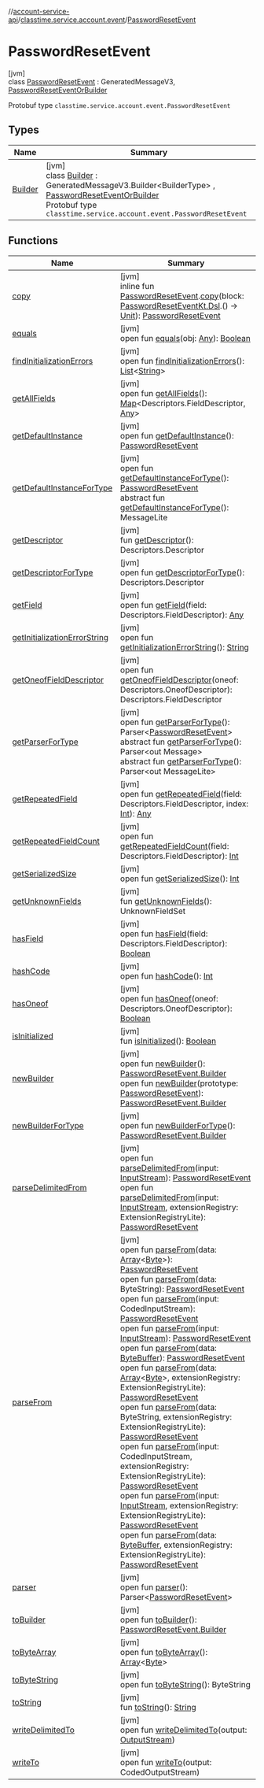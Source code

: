 //[account-service-api](../../../index.md)/[classtime.service.account.event](../index.md)/[PasswordResetEvent](index.md)

# PasswordResetEvent

[jvm]\
class [PasswordResetEvent](index.md) : GeneratedMessageV3, [PasswordResetEventOrBuilder](../-password-reset-event-or-builder/index.md)

Protobuf type `classtime.service.account.event.PasswordResetEvent`

## Types

| Name | Summary |
|---|---|
| [Builder](-builder/index.md) | [jvm]<br>class [Builder](-builder/index.md) : GeneratedMessageV3.Builder&lt;BuilderType&gt; , [PasswordResetEventOrBuilder](../-password-reset-event-or-builder/index.md)<br>Protobuf type `classtime.service.account.event.PasswordResetEvent` |

## Functions

| Name | Summary |
|---|---|
| [copy](../copy.md) | [jvm]<br>inline fun [PasswordResetEvent](index.md).[copy](../copy.md)(block: [PasswordResetEventKt.Dsl](../-password-reset-event-kt/-dsl/index.md).() -&gt; [Unit](https://kotlinlang.org/api/latest/jvm/stdlib/kotlin/-unit/index.html)): [PasswordResetEvent](index.md) |
| [equals](equals.md) | [jvm]<br>open fun [equals](equals.md)(obj: [Any](https://kotlinlang.org/api/latest/jvm/stdlib/kotlin/-any/index.html)): [Boolean](https://kotlinlang.org/api/latest/jvm/stdlib/kotlin/-boolean/index.html) |
| [findInitializationErrors](index.md#-812419917%2FFunctions%2F1931141392) | [jvm]<br>open fun [findInitializationErrors](index.md#-812419917%2FFunctions%2F1931141392)(): [List](https://docs.oracle.com/javase/8/docs/api/java/util/List.html)&lt;[String](https://docs.oracle.com/javase/8/docs/api/java/lang/String.html)&gt; |
| [getAllFields](index.md#-881691077%2FFunctions%2F1931141392) | [jvm]<br>open fun [getAllFields](index.md#-881691077%2FFunctions%2F1931141392)(): [Map](https://docs.oracle.com/javase/8/docs/api/java/util/Map.html)&lt;Descriptors.FieldDescriptor, [Any](https://kotlinlang.org/api/latest/jvm/stdlib/kotlin/-any/index.html)&gt; |
| [getDefaultInstance](get-default-instance.md) | [jvm]<br>open fun [getDefaultInstance](get-default-instance.md)(): [PasswordResetEvent](index.md) |
| [getDefaultInstanceForType](get-default-instance-for-type.md) | [jvm]<br>open fun [getDefaultInstanceForType](get-default-instance-for-type.md)(): [PasswordResetEvent](index.md)<br>abstract fun [getDefaultInstanceForType](-builder/index.md#-889905270%2FFunctions%2F1931141392)(): MessageLite |
| [getDescriptor](get-descriptor.md) | [jvm]<br>fun [getDescriptor](get-descriptor.md)(): Descriptors.Descriptor |
| [getDescriptorForType](index.md#-339032575%2FFunctions%2F1931141392) | [jvm]<br>open fun [getDescriptorForType](index.md#-339032575%2FFunctions%2F1931141392)(): Descriptors.Descriptor |
| [getField](index.md#-1468392733%2FFunctions%2F1931141392) | [jvm]<br>open fun [getField](index.md#-1468392733%2FFunctions%2F1931141392)(field: Descriptors.FieldDescriptor): [Any](https://kotlinlang.org/api/latest/jvm/stdlib/kotlin/-any/index.html) |
| [getInitializationErrorString](index.md#150260564%2FFunctions%2F1931141392) | [jvm]<br>open fun [getInitializationErrorString](index.md#150260564%2FFunctions%2F1931141392)(): [String](https://docs.oracle.com/javase/8/docs/api/java/lang/String.html) |
| [getOneofFieldDescriptor](index.md#278248706%2FFunctions%2F1931141392) | [jvm]<br>open fun [getOneofFieldDescriptor](index.md#278248706%2FFunctions%2F1931141392)(oneof: Descriptors.OneofDescriptor): Descriptors.FieldDescriptor |
| [getParserForType](get-parser-for-type.md) | [jvm]<br>open fun [getParserForType](get-parser-for-type.md)(): Parser&lt;[PasswordResetEvent](index.md)&gt;<br>abstract fun [getParserForType](index.md#778616491%2FFunctions%2F1931141392)(): Parser&lt;out Message&gt;<br>abstract fun [getParserForType](index.md#-723557255%2FFunctions%2F1931141392)(): Parser&lt;out MessageLite&gt; |
| [getRepeatedField](index.md#-574192867%2FFunctions%2F1931141392) | [jvm]<br>open fun [getRepeatedField](index.md#-574192867%2FFunctions%2F1931141392)(field: Descriptors.FieldDescriptor, index: [Int](https://kotlinlang.org/api/latest/jvm/stdlib/kotlin/-int/index.html)): [Any](https://kotlinlang.org/api/latest/jvm/stdlib/kotlin/-any/index.html) |
| [getRepeatedFieldCount](index.md#1483673896%2FFunctions%2F1931141392) | [jvm]<br>open fun [getRepeatedFieldCount](index.md#1483673896%2FFunctions%2F1931141392)(field: Descriptors.FieldDescriptor): [Int](https://kotlinlang.org/api/latest/jvm/stdlib/kotlin/-int/index.html) |
| [getSerializedSize](get-serialized-size.md) | [jvm]<br>open fun [getSerializedSize](get-serialized-size.md)(): [Int](https://kotlinlang.org/api/latest/jvm/stdlib/kotlin/-int/index.html) |
| [getUnknownFields](get-unknown-fields.md) | [jvm]<br>fun [getUnknownFields](get-unknown-fields.md)(): UnknownFieldSet |
| [hasField](index.md#1355327007%2FFunctions%2F1931141392) | [jvm]<br>open fun [hasField](index.md#1355327007%2FFunctions%2F1931141392)(field: Descriptors.FieldDescriptor): [Boolean](https://kotlinlang.org/api/latest/jvm/stdlib/kotlin/-boolean/index.html) |
| [hashCode](hash-code.md) | [jvm]<br>open fun [hashCode](hash-code.md)(): [Int](https://kotlinlang.org/api/latest/jvm/stdlib/kotlin/-int/index.html) |
| [hasOneof](index.md#-52289665%2FFunctions%2F1931141392) | [jvm]<br>open fun [hasOneof](index.md#-52289665%2FFunctions%2F1931141392)(oneof: Descriptors.OneofDescriptor): [Boolean](https://kotlinlang.org/api/latest/jvm/stdlib/kotlin/-boolean/index.html) |
| [isInitialized](is-initialized.md) | [jvm]<br>fun [isInitialized](is-initialized.md)(): [Boolean](https://kotlinlang.org/api/latest/jvm/stdlib/kotlin/-boolean/index.html) |
| [newBuilder](new-builder.md) | [jvm]<br>open fun [newBuilder](new-builder.md)(): [PasswordResetEvent.Builder](-builder/index.md)<br>open fun [newBuilder](new-builder.md)(prototype: [PasswordResetEvent](index.md)): [PasswordResetEvent.Builder](-builder/index.md) |
| [newBuilderForType](new-builder-for-type.md) | [jvm]<br>open fun [newBuilderForType](new-builder-for-type.md)(): [PasswordResetEvent.Builder](-builder/index.md) |
| [parseDelimitedFrom](parse-delimited-from.md) | [jvm]<br>open fun [parseDelimitedFrom](parse-delimited-from.md)(input: [InputStream](https://docs.oracle.com/javase/8/docs/api/java/io/InputStream.html)): [PasswordResetEvent](index.md)<br>open fun [parseDelimitedFrom](parse-delimited-from.md)(input: [InputStream](https://docs.oracle.com/javase/8/docs/api/java/io/InputStream.html), extensionRegistry: ExtensionRegistryLite): [PasswordResetEvent](index.md) |
| [parseFrom](parse-from.md) | [jvm]<br>open fun [parseFrom](parse-from.md)(data: [Array](https://kotlinlang.org/api/latest/jvm/stdlib/kotlin/-array/index.html)&lt;[Byte](https://kotlinlang.org/api/latest/jvm/stdlib/kotlin/-byte/index.html)&gt;): [PasswordResetEvent](index.md)<br>open fun [parseFrom](parse-from.md)(data: ByteString): [PasswordResetEvent](index.md)<br>open fun [parseFrom](parse-from.md)(input: CodedInputStream): [PasswordResetEvent](index.md)<br>open fun [parseFrom](parse-from.md)(input: [InputStream](https://docs.oracle.com/javase/8/docs/api/java/io/InputStream.html)): [PasswordResetEvent](index.md)<br>open fun [parseFrom](parse-from.md)(data: [ByteBuffer](https://docs.oracle.com/javase/8/docs/api/java/nio/ByteBuffer.html)): [PasswordResetEvent](index.md)<br>open fun [parseFrom](parse-from.md)(data: [Array](https://kotlinlang.org/api/latest/jvm/stdlib/kotlin/-array/index.html)&lt;[Byte](https://kotlinlang.org/api/latest/jvm/stdlib/kotlin/-byte/index.html)&gt;, extensionRegistry: ExtensionRegistryLite): [PasswordResetEvent](index.md)<br>open fun [parseFrom](parse-from.md)(data: ByteString, extensionRegistry: ExtensionRegistryLite): [PasswordResetEvent](index.md)<br>open fun [parseFrom](parse-from.md)(input: CodedInputStream, extensionRegistry: ExtensionRegistryLite): [PasswordResetEvent](index.md)<br>open fun [parseFrom](parse-from.md)(input: [InputStream](https://docs.oracle.com/javase/8/docs/api/java/io/InputStream.html), extensionRegistry: ExtensionRegistryLite): [PasswordResetEvent](index.md)<br>open fun [parseFrom](parse-from.md)(data: [ByteBuffer](https://docs.oracle.com/javase/8/docs/api/java/nio/ByteBuffer.html), extensionRegistry: ExtensionRegistryLite): [PasswordResetEvent](index.md) |
| [parser](parser.md) | [jvm]<br>open fun [parser](parser.md)(): Parser&lt;[PasswordResetEvent](index.md)&gt; |
| [toBuilder](to-builder.md) | [jvm]<br>open fun [toBuilder](to-builder.md)(): [PasswordResetEvent.Builder](-builder/index.md) |
| [toByteArray](index.md#-893058881%2FFunctions%2F1931141392) | [jvm]<br>open fun [toByteArray](index.md#-893058881%2FFunctions%2F1931141392)(): [Array](https://kotlinlang.org/api/latest/jvm/stdlib/kotlin/-array/index.html)&lt;[Byte](https://kotlinlang.org/api/latest/jvm/stdlib/kotlin/-byte/index.html)&gt; |
| [toByteString](index.md#1590314737%2FFunctions%2F1931141392) | [jvm]<br>open fun [toByteString](index.md#1590314737%2FFunctions%2F1931141392)(): ByteString |
| [toString](index.md#-1084302645%2FFunctions%2F1931141392) | [jvm]<br>fun [toString](index.md#-1084302645%2FFunctions%2F1931141392)(): [String](https://docs.oracle.com/javase/8/docs/api/java/lang/String.html) |
| [writeDelimitedTo](index.md#938978067%2FFunctions%2F1931141392) | [jvm]<br>open fun [writeDelimitedTo](index.md#938978067%2FFunctions%2F1931141392)(output: [OutputStream](https://docs.oracle.com/javase/8/docs/api/java/io/OutputStream.html)) |
| [writeTo](write-to.md) | [jvm]<br>open fun [writeTo](write-to.md)(output: CodedOutputStream) |
